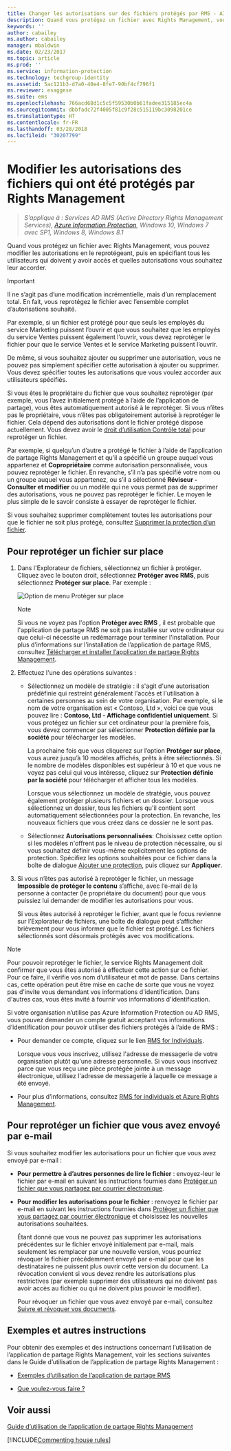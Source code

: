 ```yaml
---
title: Changer les autorisations sur des fichiers protégés par RMS - AIP
description: Quand vous protégez un fichier avec Rights Management, vous pouvez modifier les autorisations en le reprotégeant, puis en spécifiant tous les utilisateurs qui doivent y avoir accès et quelles autorisations vous souhaitez leur accorder.
keywords: ''
author: cabailey
ms.author: cabailey
manager: mbaldwin
ms.date: 02/23/2017
ms.topic: article
ms.prod: ''
ms.service: information-protection
ms.technology: techgroup-identity
ms.assetid: 5ac121b3-d7a0-40e4-8fe7-90bf4cf796f1
ms.reviewer: esaggese
ms.suite: ems
ms.openlocfilehash: 766acd68d1c5c5f59530b0b61fadee315185ec4a
ms.sourcegitcommit: dbbfadc72f4005f81c9f28c515119bc3098201ce
ms.translationtype: HT
ms.contentlocale: fr-FR
ms.lasthandoff: 03/28/2018
ms.locfileid: "30207799"
---
```

# <a name="change-permissions-on-files-that-have-been-protected-by-rights-management"></a>Modifier les autorisations des fichiers qui ont été protégés par Rights Management

>*S’applique à : Services AD RMS (Active Directory Rights Management Services), [Azure Information Protection](https://azure.microsoft.com/pricing/details/information-protection), Windows 10, Windows 7 avec SP1, Windows 8, Windows 8.1*

Quand vous protégez un fichier avec Rights Management, vous pouvez modifier les autorisations en le reprotégeant, puis en spécifiant tous les utilisateurs qui doivent y avoir accès et quelles autorisations vous souhaitez leur accorder.

> [!IMPORTANT]
> Il ne s’agit pas d’une modification incrémentielle, mais d’un remplacement total. En fait, vous reprotégez le fichier avec l’ensemble complet d’autorisations souhaité.
> 
>  Par exemple, si un fichier est protégé pour que seuls les employés du service Marketing puissent l’ouvrir et que vous souhaitez que les employés du service Ventes puissent également l’ouvrir, vous devez reprotéger le fichier pour que le service Ventes et le service Marketing puissent l’ouvrir.
>
> De même, si vous souhaitez ajouter ou supprimer une autorisation, vous ne pouvez pas simplement spécifier cette autorisation à ajouter ou supprimer. Vous devez spécifier toutes les autorisations que vous voulez accorder aux utilisateurs spécifiés.

Si vous êtes le propriétaire du fichier que vous souhaitez reprotéger (par exemple, vous l’avez initialement protégé à l’aide de l’application de partage), vous êtes automatiquement autorisé à le reprotéger. Si vous n’êtes pas le propriétaire, vous n’êtes pas obligatoirement autorisé à reprotéger le fichier. Cela dépend des autorisations dont le fichier protégé dispose actuellement. Vous devez avoir le [droit d’utilisation Contrôle total](../deploy-use/configure-usage-rights.md#usage-rights-and-descriptions) pour reprotéger un fichier.

Par exemple, si quelqu’un d’autre a protégé le fichier à l’aide de l’application de partage Rights Management et qu’il a spécifié un groupe auquel vous appartenez et **Copropriétaire** comme autorisation personnalisée, vous pouvez reprotéger le fichier. En revanche, s’il n’a pas spécifié votre nom ou un groupe auquel vous appartenez, ou s’il a sélectionné **Réviseur - Consulter et modifier** ou un modèle qui ne vous permet pas de supprimer des autorisations, vous ne pouvez pas reprotéger le fichier. Le moyen le plus simple de le savoir consiste à essayer de reprotéger le fichier.

Si vous souhaitez supprimer complètement toutes les autorisations pour que le fichier ne soit plus protégé, consultez [Supprimer la protection d’un fichier](sharing-app-remove-protection.md).

## <a name="to-re-protect-a-file-in-place"></a>Pour reprotéger un fichier sur place

1.  Dans l'Explorateur de fichiers, sélectionnez un fichier à protéger. Cliquez avec le bouton droit, sélectionnez **Protéger avec RMS**, puis sélectionnez **Protéger sur place**. Par exemple :

    ![Option de menu Protéger sur place](../media/ADRMS_MSRMSApp_SP_CompanyDefined.png)

    > [!NOTE]
    > Si vous ne voyez pas l'option **Protéger avec RMS** , il est probable que l'application de partage RMS ne soit pas installée sur votre ordinateur ou que celui-ci nécessite un redémarrage pour terminer l'installation. Pour plus d’informations sur l’installation de l’application de partage RMS, consultez [Télécharger et installer l’application de partage Rights Management](install-sharing-app.md).

2.  Effectuez l'une des opérations suivantes :

    -   Sélectionnez un modèle de stratégie : il s'agit d'une autorisation prédéfinie qui restreint généralement l'accès et l'utilisation à certaines personnes au sein de votre organisation. Par exemple, si le nom de votre organisation est « Contoso, Ltd », voici ce que vous pouvez lire : **Contoso, Ltd - Affichage confidentiel uniquement**. Si vous protégez un fichier sur cet ordinateur pour la première fois, vous devez commencer par sélectionner **Protection définie par la société** pour télécharger les modèles.

        La prochaine fois que vous cliquerez sur l’option **Protéger sur place**, vous aurez jusqu’à 10 modèles affichés, prêts à être sélectionnés. Si le nombre de modèles disponibles est supérieur à 10 et que vous ne voyez pas celui qui vous intéresse, cliquez sur **Protection définie par la société** pour télécharger et afficher tous les modèles.

        Lorsque vous sélectionnez un modèle de stratégie, vous pouvez également protéger plusieurs fichiers et un dossier. Lorsque vous sélectionnez un dossier, tous les fichiers qu'il contient sont automatiquement sélectionnées pour la protection. En revanche, les nouveaux fichiers que vous créez dans ce dossier ne le sont pas.

    -   Sélectionnez **Autorisations personnalisées**: Choisissez cette option si les modèles n'offrent pas le niveau de protection nécessaire, ou si vous souhaitez définir vous-même explicitement les options de protection. Spécifiez les options souhaitées pour ce fichier dans la boîte de dialogue [Ajouter une protection](sharing-app-dialog-box.md), puis cliquez sur **Appliquer**.

3. Si vous n’êtes pas autorisé à reprotéger le fichier, un message **Impossible de protéger le contenu** s’affiche, avec l’e-mail de la personne à contacter (le propriétaire du document) pour que vous puissiez lui demander de modifier les autorisations pour vous.

    Si vous êtes autorisé à reprotéger le fichier, avant que le focus revienne sur l’Explorateur de fichiers, une boîte de dialogue peut s’afficher brièvement pour vous informer que le fichier est protégé. Les fichiers sélectionnés sont désormais protégés avec vos modifications. 

> [!NOTE]
> Pour pouvoir reprotéger le fichier, le service Rights Management doit confirmer que vous êtes autorisé à effectuer cette action sur ce fichier. Pour ce faire, il vérifie vos nom d’utilisateur et mot de passe. Dans certains cas, cette opération peut être mise en cache de sorte que vous ne voyez pas d'invite vous demandant vos informations d'identification. Dans d'autres cas, vous êtes invité à fournir vos informations d'identification.
>
> Si votre organisation n’utilise pas Azure Information Protection ou AD RMS, vous pouvez demander un compte gratuit acceptant vos informations d’identification pour pouvoir utiliser des fichiers protégés à l’aide de RMS :
>
> -   Pour demander ce compte, cliquez sur le lien [RMS for Individuals](http://go.microsoft.com/fwlink/?LinkId=309469).
>
>     Lorsque vous vous inscrivez, utilisez l'adresse de messagerie de votre organisation plutôt qu'une adresse personnelle. Si vous vous inscrivez parce que vous reçu une pièce protégée jointe à un message électronique, utilisez l'adresse de messagerie à laquelle ce message a été envoyé.
> -   Pour plus d’informations, consultez [RMS for individuals et Azure Rights Management](../understand-explore/rms-for-individuals.md).

## <a name="to-re-protect-a-file-that-you-have-emailed"></a>Pour reprotéger un fichier que vous avez envoyé par e-mail

Si vous souhaitez modifier les autorisations pour un fichier que vous avez envoyé par e-mail :

- **Pour permettre à d’autres personnes de lire le fichier** : envoyez-leur le fichier par e-mail en suivant les instructions fournies dans [Protéger un fichier que vous partagez par courrier électronique](sharing-app-protect-by-email.md).

- **Pour modifier les autorisations pour le fichier** : renvoyez le fichier par e-mail en suivant les instructions fournies dans [Protéger un fichier que vous partagez par courrier électronique](sharing-app-protect-by-email.md) et choisissez les nouvelles autorisations souhaitées. 

    Étant donné que vous ne pouvez pas supprimer les autorisations précédentes sur le fichier envoyé initialement par e-mail, mais seulement les remplacer par une nouvelle version, vous pourriez révoquer le fichier précédemment envoyé par e-mail pour que les destinataires ne puissent plus ouvrir cette version du document. La révocation convient si vous devez rendre les autorisations plus restrictives (par exemple supprimer des utilisateurs qui ne doivent pas avoir accès au fichier ou qui ne doivent plus pouvoir le modifier).

    Pour révoquer un fichier que vous avez envoyé par e-mail, consultez [Suivre et révoquer vos documents](sharing-app-track-revoke.md).


## <a name="examples-and-other-instructions"></a>Exemples et autres instructions
Pour obtenir des exemples et des instructions concernant l’utilisation de l’application de partage Rights Management, voir les sections suivantes dans le Guide d’utilisation de l’application de partage Rights Management :

-   [Exemples d’utilisation de l’application de partage RMS](sharing-app-user-guide.md#examples-for-using-the-rms-sharing-application)

-   [Que voulez-vous faire ?](sharing-app-user-guide.md#what-do-you-want-to-do)

## <a name="see-also"></a>Voir aussi
[Guide d’utilisation de l’application de partage Rights Management](sharing-app-user-guide.md)

[!INCLUDE[Commenting house rules](../includes/houserules.md)]